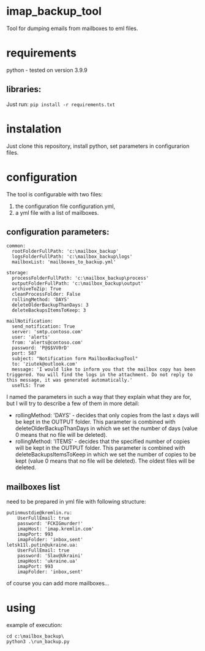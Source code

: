 # imap_backup_tool

Tool for dumping emails from mailboxes to eml files. 

# requirements
python - tested on version 3.9.9

## libraries:
Just run:
```pip install -r requirements.txt```

# instalation

Just clone this repository, install python, set parameters in configurarion files. 

# configuration

The tool is configurable with two files:
1. the configuration file configuration.yml,
2. a yml file with a list of mailboxes.

## configuration parameters:
```
common:
  rootFolderFullPath: 'c:\mailbox_backup'
  logsFolderFullPath: 'c:\mailbox_backup\logs'
  mailboxList: 'mailboxes_to_backup.yml'

storage:
  processFolderFullPath: 'c:\mailbox_backup\process'
  outputFolderFullPath: 'c:\mailbox_backup\output'
  archiveToZip: True
  cleanProcessFolder: False                            
  rollingMethod: 'DAYS'                                    
  deleteOlderBackupThanDays: 3                              
  deleteBackupsItemsToKeep: 3                               

mailNotification:
  send_notification: True
  server: 'smtp.contoso.com'
  user: 'alerts'
  from: 'alerts@contoso.com'
  password: 'P@$$VV0rD'
  port: 587
  subject: "Notification form MailboxBackupTool"
  to: 'ziutek@outlook.com'
  message: 'I would like to inform you that the mailbox copy has been triggered. You will find the logs in the attachment. Do not reply to this message, it was generated automatically.'
  useTLS: True
  ```
I named the parameters in such a way that they explain what they are for, but I will try to describe a few of them in more detail:

- rollingMethod: 'DAYS' - decides that only copies from the last x days will be kept in the OUTPUT folder. This parameter is combined with deleteOlderBackupThanDays in which we set the number of days (value 0 means that no file will be deleted).
- rollingMethod: 'ITEMS' - decides that the specified number of copies will be kept in the OUTPUT folder. This parameter is combined with deleteBackupsItemsToKeep in which we set the number of copies to be kept (value 0 means that no file will be deleted). The oldest files will be deleted.


## mailboxes list
need to be prepared in yml file with following structure:
```
putinmustdie@kremlin.ru:
    UserFullEmail: true
    password: 'FCKIGmurder!'
    imapHost: 'imap.kremlin.com'
    imapPort: 993
    imapFolder: 'inbox,sent'
letsk11l.putin@ukraine.ua:
    UserFullEmail: true
    password: 'Slav@Ukraini'
    imapHost: 'ukraine.ua'
    imapPort: 993
    imapFolder: 'inbox,sent'
```
of course you can add more mailboxes...

# using

example of execution:

    cd c:\mailbox_backup\
    python3 .\run_backup.py

